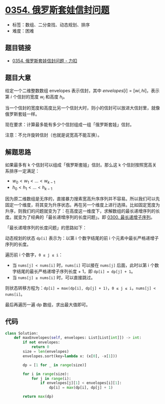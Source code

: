 # [0354. 俄罗斯套娃信封问题](https://leetcode.cn/problems/russian-doll-envelopes/)

- 标签：数组、二分查找、动态规划、排序
- 难度：困难

## 题目链接

- [0354. 俄罗斯套娃信封问题 - 力扣](https://leetcode.cn/problems/russian-doll-envelopes/)

## 题目大意

给定一个二维整数数组 envelopes 表示信封，其中 $envelopes[i] = [wi, hi]$，表示第 $i$ 个信封的宽度 $w_i$ 和高度 $h_i$。

当一个信封的宽度和高度比另一个信封大时，则小的信封可以放进大信封里，就像俄罗斯套娃一样。

现在要求：计算最多能有多少个信封组成一组「俄罗斯套娃」信封。

注意：不允许旋转信封（也就是说宽高不能互换）。

## 解题思路

如果最多有 k 个信封可以组成「俄罗斯套娃」信封。那么这 k 个信封按照宽高关系排序一定满足：

- $w_0 < w_1 < ... < w_{k-1}$
- $h_0 < h_1 < ... < h_{k-1}$

因为原二维数组是无序的，直接暴力搜素宽高升序序列并不容易。所以我们可以先固定一个维度，将其变为升序状态。再在另一个维度上进行选择。比如固定宽度为升序，则我们的问题就变为了：在高度这一维度下，求解数组的最长递增序列的长度。就变为了经典的「最长递增序列的长度问题」。即 [0300. 最长递增子序列](https://leetcode.cn/problems/longest-increasing-subsequence/)。

「最长递增序列的长度问题」的思路如下：

动态规划的状态 `dp[i]` 表示为：以第 i 个数字结尾的前 i 个元素中最长严格递增子序列的长度。

遍历前 i 个数字，`0 ≤ j ≤ i`：

- 当 `nums[j] < nums[i]` 时，`nums[i]` 可以接在 `nums[j]` 后面，此时以第 i 个数字结尾的最长严格递增子序列长度 + 1，即 `dp[i] = dp[j] + 1`。
- 当 `nums[j] ≥ nums[i]` 时，可以直接跳过。

则状态转移方程为：`dp[i] = max(dp[i], dp[j] + 1)`，`0 ≤ j ≤ i`，`nums[j] < nums[i]`。

最后再遍历一遍 dp 数组，求出最大值即可。

## 代码

```python
class Solution:
    def maxEnvelopes(self, envelopes: List[List[int]]) -> int:
        if not envelopes:
            return 0
        size = len(envelopes)
        envelopes.sort(key=lambda x: (x[0], -x[1]))

        dp = [1 for _ in range(size)]

        for i in range(size):
            for j in range(i):
                if envelopes[j][1] < envelopes[i][1]:
                    dp[i] = max(dp[i], dp[j] + 1)

        return max(dp)
```

